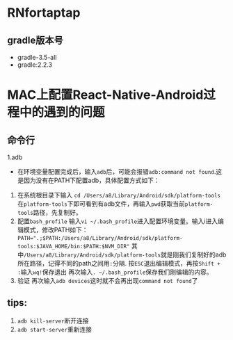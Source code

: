 # RNfortaptap
## gradle版本号
* gradle-3.5-all
* gradle:2.2.3
# MAC上配置React-Native-Android过程中的遇到的问题
## 命令行
1.adb
* 在环境变量配置完成后，输入`adb`后，可能会报错`adb:command not found`.这是因为没有在PATH下配置adb，具体配置方式如下：

 1. 在系统根目录下输入
 `cd /Users/a8/Library/Android/sdk/platform-tools`
在`platform-tools`下即可看到有adb文件，再输入`pwd`获取当前`platform-tools`路径，先复制好。
 2. 配置`bash_profile`
 输入`vi ~/.bash_profile`进入配置环境变量。输入i进入编辑模式，修改PATH如下：
`PATH=".;$PATH:/Users/a8/Library/Android/sdk/platform-tools:$JAVA_HOME/bin:$PATH:$NVM_DIR"`
其中`/Users/a8/Library/Android/sdk/platform-tools`就是刚我们复制好的adb所在路径，记得不同的path之间用`:`分隔.
按`ESC`退出编辑模式，再按`Shift + :`输入`wq!`保存退出
再次输入`. ~/.bash_profile`保存我们刚编辑的内容。
 3. 验证
 再次输入`adb devices`这时就不会再出现`command not found`了
## tips:
1. `adb kill-server`断开连接
2. `adb start-server`重新连接
